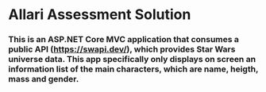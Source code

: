 # Allari Assessment Solution

### This is an ASP.NET Core MVC application that consumes a public API (https://swapi.dev/), which provides Star Wars universe data. This app specifically only displays on screen an information list of the main characters, which are name, heigth, mass and gender.

